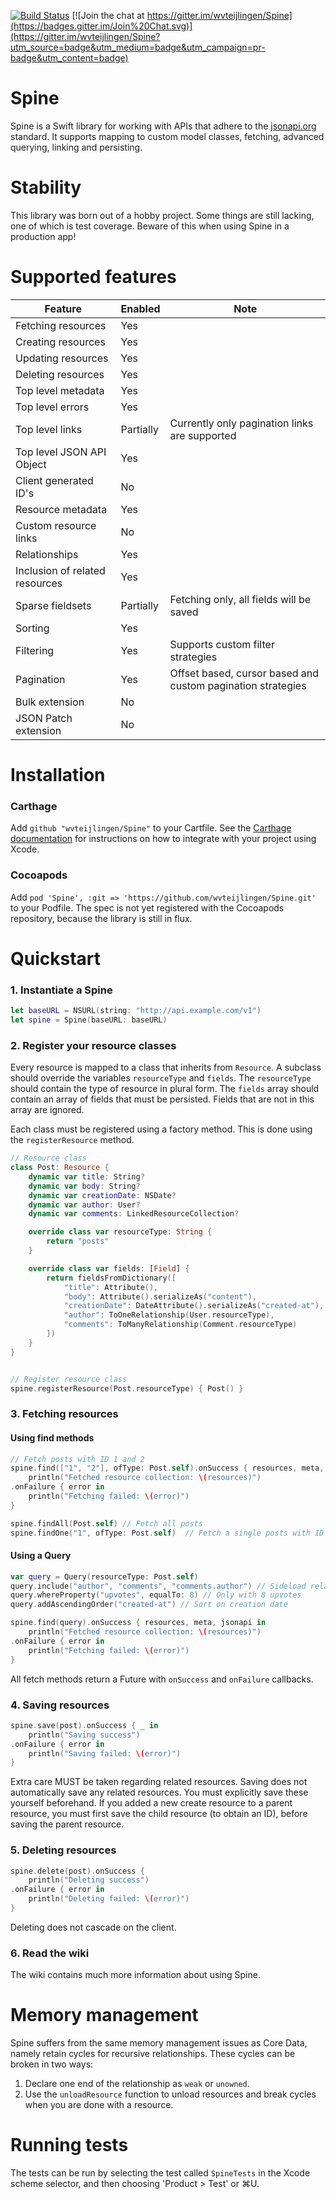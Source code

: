 [![Build Status](https://travis-ci.org/wvteijlingen/Spine.svg?branch=swift-2.0)](https://travis-ci.org/wvteijlingen/Spine) [![Join the chat at https://gitter.im/wvteijlingen/Spine](https://badges.gitter.im/Join%20Chat.svg)](https://gitter.im/wvteijlingen/Spine?utm_source=badge&utm_medium=badge&utm_campaign=pr-badge&utm_content=badge)

Spine
=====
Spine is a Swift library for working with APIs that adhere to the [jsonapi.org](http://jsonapi.org) standard. It supports mapping to custom model classes, fetching, advanced querying, linking and persisting.

Stability
============
This library was born out of a hobby project. Some things are still lacking, one of which is test coverage. Beware of this when using Spine in a production app!

Supported features
==================
| Feature                        | Enabled   | Note                                                        |
| ------------------------------ | --------- | ----------------------------------------------------------- |
| Fetching resources             | Yes       |                                                             |
| Creating resources             | Yes       |                                                             |
| Updating resources             | Yes       |                                                             |
| Deleting resources             | Yes       |                                                             |
| Top level metadata             | Yes        |                                                             |
| Top level errors               | Yes       |                                                             |
| Top level links                | Partially | Currently only pagination links are supported               |
| Top level JSON API Object      | Yes        |                                                             |
| Client generated ID's          | No        |                                                             |
| Resource metadata              | Yes       |                                                             |
| Custom resource links          | No        |                                                             |
| Relationships                  | Yes       |                                                             |
| Inclusion of related resources | Yes       |                                                             |
| Sparse fieldsets               | Partially | Fetching only, all fields will be saved                     |
| Sorting                        | Yes       |                                                             |
| Filtering                      | Yes       | Supports custom filter strategies                           |
| Pagination                     | Yes       | Offset based, cursor based and custom pagination strategies |
| Bulk extension                 | No        |                                                             |
| JSON Patch extension           | No        |                                                             |

Installation
============

### Carthage
Add `github "wvteijlingen/Spine"` to your Cartfile. See the [Carthage documentation](https://github.com/Carthage/Carthage#adding-frameworks-to-an-application) for instructions on how to integrate with your project using Xcode.

### Cocoapods
Add `pod 'Spine', :git => 'https://github.com/wvteijlingen/Spine.git'` to your Podfile. The spec is not yet registered with the Cocoapods repository, because the library is still in flux.

Quickstart
==========
### 1. Instantiate a Spine
```swift
let baseURL = NSURL(string: "http://api.example.com/v1")
let spine = Spine(baseURL: baseURL)
```

### 2. Register your resource classes
Every resource is mapped to a class that inherits from `Resource`. A subclass should override the variables `resourceType` and `fields`. The `resourceType` should contain the type of resource in plural form. The `fields` array should contain an array of fields that must be persisted. Fields that are not in this array are ignored.

Each class must be registered using a factory method. This is done using the `registerResource` method.

```swift
// Resource class
class Post: Resource {
	dynamic var title: String?
	dynamic var body: String?
	dynamic var creationDate: NSDate?
	dynamic var author: User?
	dynamic var comments: LinkedResourceCollection?

	override class var resourceType: String {
		return "posts"
	}

	override class var fields: [Field] {
		return fieldsFromDictionary([
			"title": Attribute(),
			"body": Attribute().serializeAs("content"),
			"creationDate": DateAttribute().serializeAs("created-at"),
			"author": ToOneRelationship(User.resourceType),
			"comments": ToManyRelationship(Comment.resourceType)
		])
	}
}


// Register resource class
spine.registerResource(Post.resourceType) { Post() }
```

### 3. Fetching resources

#### Using find methods
```swift
// Fetch posts with ID 1 and 2
spine.find(["1", "2"], ofType: Post.self).onSuccess { resources, meta, jsonapi in
    println("Fetched resource collection: \(resources)")
.onFailure { error in
    println("Fetching failed: \(error)")
}

spine.findAll(Post.self) // Fetch all posts
spine.findOne("1", ofType: Post.self)  // Fetch a single posts with ID 1
```

#### Using a Query
```swift
var query = Query(resourceType: Post.self)
query.include("author", "comments", "comments.author") // Sideload relationships
query.whereProperty("upvotes", equalTo: 8) // Only with 8 upvotes
query.addAscendingOrder("created-at") // Sort on creation date

spine.find(query).onSuccess { resources, meta, jsonapi in
    println("Fetched resource collection: \(resources)")
.onFailure { error in
    println("Fetching failed: \(error)")
}
```

All fetch methods return a Future with `onSuccess` and `onFailure` callbacks.

### 4. Saving resources
```swift
spine.save(post).onSuccess { _ in
    println("Saving success")
.onFailure { error in
    println("Saving failed: \(error)")
}
```
Extra care MUST be taken regarding related resources. Saving does not automatically save any related resources. You must explicitly save these yourself beforehand. If you added a new create resource to a parent resource, you must first save the child resource (to obtain an ID), before saving the parent resource.

### 5. Deleting resources
```swift
spine.delete(post).onSuccess {
    println("Deleting success")
.onFailure { error in
    println("Deleting failed: \(error)")
}
```
Deleting does not cascade on the client.

### 6. Read the wiki
The wiki contains much more information about using Spine.


Memory management
=================
Spine suffers from the same memory management issues as Core Data, namely retain cycles for recursive relationships. These cycles can be broken in two ways:

1. Declare one end of the relationship as `weak` or `unowned`.
2. Use the `unloadResource` function to unload resources and break cycles when you are done with a resource.


Running tests
============
The tests can be run by selecting the test called `SpineTests` in the Xcode scheme selector, and then choosing 'Product > Test' or ⌘U.
